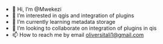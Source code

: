 - 👋 Hi, I’m @Mwekezi
- 👀 I’m interested in qgis and integration of plugins
- 🌱 I’m currently learning metadata storage
- 💞️ I’m looking to collaborate on integration of plugins in qis
- 📫 How to reach me by email oliversitali1@gmail.com

<!---
Mwekezi/Mwekezi is a ✨ special ✨ repository because its `README.md` (this file) appears on your GitHub profile.
You can click the Preview link to take a look at your changes.
--->
